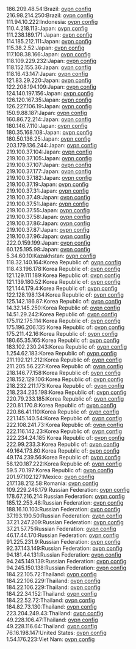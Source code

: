 186.209.48.54:Brazil: [ovpn config](vpn/186_209_48_54.ovpn)  
216.98.214.250:Brazil: [ovpn config](vpn/216_98_214_250.ovpn)  
111.94.10.222:Indonesia: [ovpn config](vpn/111_94_10_222.ovpn)  
110.4.218.113:Japan: [ovpn config](vpn/110_4_218_113.ovpn)  
111.238.189.171:Japan: [ovpn config](vpn/111_238_189_171.ovpn)  
114.185.212.111:Japan: [ovpn config](vpn/114_185_212_111.ovpn)  
115.38.2.52:Japan: [ovpn config](vpn/115_38_2_52.ovpn)  
117.108.38.166:Japan: [ovpn config](vpn/117_108_38_166.ovpn)  
118.109.229.232:Japan: [ovpn config](vpn/118_109_229_232.ovpn)  
118.152.155.36:Japan: [ovpn config](vpn/118_152_155_36.ovpn)  
118.16.43.147:Japan: [ovpn config](vpn/118_16_43_147.ovpn)  
121.83.29.220:Japan: [ovpn config](vpn/121_83_29_220.ovpn)  
122.208.194.109:Japan: [ovpn config](vpn/122_208_194_109.ovpn)  
124.140.197.156:Japan: [ovpn config](vpn/124_140_197_156.ovpn)  
126.120.167.35:Japan: [ovpn config](vpn/126_120_167_35.ovpn)  
126.227.106.19:Japan: [ovpn config](vpn/126_227_106_19.ovpn)  
150.9.88.187:Japan: [ovpn config](vpn/150_9_88_187.ovpn)  
160.86.72.214:Japan: [ovpn config](vpn/160_86_72_214.ovpn)  
180.146.7.110:Japan: [ovpn config](vpn/180_146_7_110.ovpn)  
180.35.168.108:Japan: [ovpn config](vpn/180_35_168_108.ovpn)  
180.50.136.25:Japan: [ovpn config](vpn/180_50_136_25.ovpn)  
203.179.136.244:Japan: [ovpn config](vpn/203_179_136_244.ovpn)  
219.100.37.104:Japan: [ovpn config](vpn/219_100_37_104.ovpn)  
219.100.37.105:Japan: [ovpn config](vpn/219_100_37_105.ovpn)  
219.100.37.107:Japan: [ovpn config](vpn/219_100_37_107.ovpn)  
219.100.37.177:Japan: [ovpn config](vpn/219_100_37_177.ovpn)  
219.100.37.182:Japan: [ovpn config](vpn/219_100_37_182.ovpn)  
219.100.37.19:Japan: [ovpn config](vpn/219_100_37_19.ovpn)  
219.100.37.31:Japan: [ovpn config](vpn/219_100_37_31.ovpn)  
219.100.37.49:Japan: [ovpn config](vpn/219_100_37_49.ovpn)  
219.100.37.51:Japan: [ovpn config](vpn/219_100_37_51.ovpn)  
219.100.37.55:Japan: [ovpn config](vpn/219_100_37_55.ovpn)  
219.100.37.58:Japan: [ovpn config](vpn/219_100_37_58.ovpn)  
219.100.37.86:Japan: [ovpn config](vpn/219_100_37_86.ovpn)  
219.100.37.87:Japan: [ovpn config](vpn/219_100_37_87.ovpn)  
219.100.37.96:Japan: [ovpn config](vpn/219_100_37_96.ovpn)  
222.0.159.199:Japan: [ovpn config](vpn/222_0_159_199.ovpn)  
60.125.195.98:Japan: [ovpn config](vpn/60_125_195_98.ovpn)  
5.34.60.10:Kazakhstan: [ovpn config](vpn/5_34_60_10.ovpn)  
118.32.140.164:Korea Republic of: [ovpn config](vpn/118_32_140_164.ovpn)  
118.43.196.178:Korea Republic of: [ovpn config](vpn/118_43_196_178.ovpn)  
121.129.111.189:Korea Republic of: [ovpn config](vpn/121_129_111_189.ovpn)  
121.139.180.52:Korea Republic of: [ovpn config](vpn/121_139_180_52.ovpn)  
121.144.179.4:Korea Republic of: [ovpn config](vpn/121_144_179_4.ovpn)  
122.128.198.134:Korea Republic of: [ovpn config](vpn/122_128_198_134.ovpn)  
125.142.186.87:Korea Republic of: [ovpn config](vpn/125_142_186_87.ovpn)  
14.32.145.250:Korea Republic of: [ovpn config](vpn/14_32_145_250.ovpn)  
14.51.29.242:Korea Republic of: [ovpn config](vpn/14_51_29_242.ovpn)  
175.112.175.114:Korea Republic of: [ovpn config](vpn/175_112_175_114.ovpn)  
175.196.206.135:Korea Republic of: [ovpn config](vpn/175_196_206_135.ovpn)  
175.211.42.16:Korea Republic of: [ovpn config](vpn/175_211_42_16.ovpn)  
180.65.35.165:Korea Republic of: [ovpn config](vpn/180_65_35_165.ovpn)  
183.102.230.243:Korea Republic of: [ovpn config](vpn/183_102_230_243.ovpn)  
1.254.62.183:Korea Republic of: [ovpn config](vpn/1_254_62_183.ovpn)  
211.192.121.212:Korea Republic of: [ovpn config](vpn/211_192_121_212.ovpn)  
211.205.56.227:Korea Republic of: [ovpn config](vpn/211_205_56_227.ovpn)  
218.146.77.158:Korea Republic of: [ovpn config](vpn/218_146_77_158.ovpn)  
218.152.129.106:Korea Republic of: [ovpn config](vpn/218_152_129_106.ovpn)  
218.232.211.173:Korea Republic of: [ovpn config](vpn/218_232_211_173.ovpn)  
218.234.235.198:Korea Republic of: [ovpn config](vpn/218_234_235_198.ovpn)  
220.79.233.185:Korea Republic of: [ovpn config](vpn/220_79_233_185.ovpn)  
220.81.170.8:Korea Republic of: [ovpn config](vpn/220_81_170_8.ovpn)  
220.86.41.110:Korea Republic of: [ovpn config](vpn/220_86_41_110.ovpn)  
221.145.140.54:Korea Republic of: [ovpn config](vpn/221_145_140_54.ovpn)  
222.108.241.73:Korea Republic of: [ovpn config](vpn/222_108_241_73.ovpn)  
222.116.142.23:Korea Republic of: [ovpn config](vpn/222_116_142_23.ovpn)  
222.234.24.185:Korea Republic of: [ovpn config](vpn/222_234_24_185.ovpn)  
222.99.233.3:Korea Republic of: [ovpn config](vpn/222_99_233_3.ovpn)  
49.164.173.80:Korea Republic of: [ovpn config](vpn/49_164_173_80.ovpn)  
49.174.239.56:Korea Republic of: [ovpn config](vpn/49_174_239_56.ovpn)  
58.120.187.222:Korea Republic of: [ovpn config](vpn/58_120_187_222.ovpn)  
59.5.70.197:Korea Republic of: [ovpn config](vpn/59_5_70_197.ovpn)  
201.97.102.127:Mexico: [ovpn config](vpn/201_97_102_127.ovpn)  
217.138.212.58:Romania: [ovpn config](vpn/217_138_212_58.ovpn)  
109.229.246.179:Russian Federation: [ovpn config](vpn/109_229_246_179.ovpn)  
178.67.216.214:Russian Federation: [ovpn config](vpn/178_67_216_214.ovpn)  
185.12.253.48:Russian Federation: [ovpn config](vpn/185_12_253_48.ovpn)  
188.16.10.103:Russian Federation: [ovpn config](vpn/188_16_10_103.ovpn)  
37.193.190.50:Russian Federation: [ovpn config](vpn/37_193_190_50.ovpn)  
37.21.247.209:Russian Federation: [ovpn config](vpn/37_21_247_209.ovpn)  
37.21.57.75:Russian Federation: [ovpn config](vpn/37_21_57_75.ovpn)  
46.17.44.170:Russian Federation: [ovpn config](vpn/46_17_44_170.ovpn)  
91.225.231.9:Russian Federation: [ovpn config](vpn/91_225_231_9.ovpn)  
92.37.143.149:Russian Federation: [ovpn config](vpn/92_37_143_149.ovpn)  
94.181.44.131:Russian Federation: [ovpn config](vpn/94_181_44_131.ovpn)  
94.245.149.139:Russian Federation: [ovpn config](vpn/94_245_149_139.ovpn)  
94.245.150.138:Russian Federation: [ovpn config](vpn/94_245_150_138.ovpn)  
184.22.105.72:Thailand: [ovpn config](vpn/184_22_105_72.ovpn)  
184.22.106.229:Thailand: [ovpn config](vpn/184_22_106_229.ovpn)  
184.22.106.229:Thailand: [ovpn config](vpn/184_22_106_229.ovpn)  
184.22.34.152:Thailand: [ovpn config](vpn/184_22_34_152.ovpn)  
184.22.52.72:Thailand: [ovpn config](vpn/184_22_52_72.ovpn)  
184.82.73.130:Thailand: [ovpn config](vpn/184_82_73_130.ovpn)  
223.204.249.43:Thailand: [ovpn config](vpn/223_204_249_43.ovpn)  
49.228.106.47:Thailand: [ovpn config](vpn/49_228_106_47.ovpn)  
49.228.116.64:Thailand: [ovpn config](vpn/49_228_116_64.ovpn)  
76.16.198.147:United States: [ovpn config](vpn/76_16_198_147.ovpn)  
1.54.176.223:Viet Nam: [ovpn config](vpn/1_54_176_223.ovpn)  
